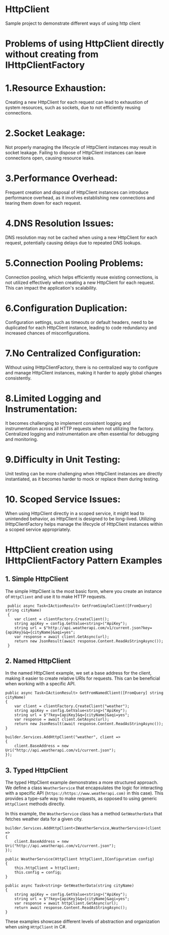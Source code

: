 # HttpClient
Sample project to demonstrate different ways of using http client
# Problems of using HttpClient directly without creating from IHttpClientFactory
# 1.Resource Exhaustion: 
Creating a new HttpClient for each request can lead to exhaustion of system resources, such as sockets, due to not efficiently reusing connections.
# 2.Socket Leakage:
Not properly managing the lifecycle of HttpClient instances may result in socket leakage. Failing to dispose of HttpClient instances can leave connections open, causing resource leaks.
# 3.Performance Overhead:
Frequent creation and disposal of HttpClient instances can introduce performance overhead, as it involves establishing new connections and tearing them down for each request.
# 4.DNS Resolution Issues:
DNS resolution may not be cached when using a new HttpClient for each request, potentially causing delays due to repeated DNS lookups.
# 5.Connection Pooling Problems:
Connection pooling, which helps efficiently reuse existing connections, is not utilized effectively when creating a new HttpClient for each request. This can impact the application's scalability.
# 6.Configuration Duplication:
Configuration settings, such as timeouts or default headers, need to be duplicated for each HttpClient instance, leading to code redundancy and increased chances of misconfigurations.
# 7.No Centralized Configuration:
Without using IHttpClientFactory, there is no centralized way to configure and manage HttpClient instances, making it harder to apply global changes consistently.
# 8.Limited Logging and Instrumentation:
It becomes challenging to implement consistent logging and instrumentation across all HTTP requests when not utilizing the factory. Centralized logging and instrumentation are often essential for debugging and monitoring.
# 9.Difficulty in Unit Testing:
Unit testing can be more challenging when HttpClient instances are directly instantiated, as it becomes harder to mock or replace them during testing.
# 10. Scoped Service Issues:
When using HttpClient directly in a scoped service, it might lead to unintended behavior, as HttpClient is designed to be long-lived. Utilizing IHttpClientFactory helps manage the lifecycle of HttpClient instances within a scoped service appropriately.

# HttpClient creation using IHttpClientFactory Pattern Examples

## 1. Simple HttpClient

The simple HttpClient is the most basic form, where you create an instance of `HttpClient` and use it to make HTTP requests.
```
 public async Task<IActionResult> GetFromSimpleClient([FromQuery] string cityName)
 {
    var client = clientFactory.CreateClient();
    string apiKey = config.GetValue<string>("ApiKey");
    string url = $"http://api.weatherapi.com/v1/current.json?key={apiKey}&q={cityName}&aqi=yes";
    var response = await client.GetAsync(url);
    return new JsonResult(await response.Content.ReadAsStringAsync());          
 }
```

## 2. Named HttpClient

In the named HttpClient example, we set a base address for the client, making it easier to create relative URIs for requests. This can be beneficial when working with a specific API.
```
public async Task<IActionResult> GetFromNamedClient([FromQuery] string cityName)
{
    var client = clientFactory.CreateClient("weather");
    string apiKey = config.GetValue<string>("ApiKey");
    string url = $"?key={apiKey}&q={cityName}&aqi=yes";
    var response = await client.GetAsync(url);
    return new JsonResult(await response.Content.ReadAsStringAsync());
}
```
```
builder.Services.AddHttpClient("weather", client =>
{
    client.BaseAddress = new Uri("http://api.weatherapi.com/v1/current.json");
});
```

## 3. Typed HttpClient

The typed HttpClient example demonstrates a more structured approach. We define a class `WeatherService` that encapsulates the logic for interacting with a specific API (`https://https://www.weatherapi.com)` in this case). This provides a type-safe way to make requests, as opposed to using generic `HttpClient` methods directly.

In this example, the `WeatherService` class has a method `GetWeatherData` that fetches weather data for a given city.

```
builder.Services.AddHttpClient<IWeatherService,WeatherService>(client =>
{
    client.BaseAddress = new Uri("http://api.weatherapi.com/v1/current.json");   
});
```
```
public WeatherService(HttpClient httpClient,IConfiguration config)
{
    this.httpClient = httpClient;
    this.config = config;
}

public async Task<string> GetWeatherData(string cityName)
{
    string apiKey = config.GetValue<string>("ApiKey");
    string url = $"?key={apiKey}&q={cityName}&aqi=yes";
    var response = await httpClient.GetAsync(url);
    return await response.Content.ReadAsStringAsync();
}
```
These examples showcase different levels of abstraction and organization when using `HttpClient` in C#.
